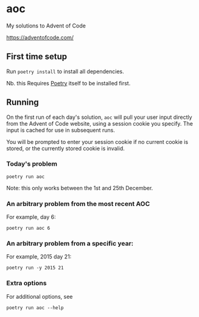 # aoc
My solutions to Advent of Code

https://adventofcode.com/


## First time setup

Run `poetry install` to install all dependencies.

Nb. this Requires [Poetry](https://python-poetry.org/) itself to be installed first.


## Running

On the first run of each day's solution, `aoc` will pull your user input directly from the Advent of Code website, using a session cookie you specify. The input is cached for use in subsequent runs.

You will be prompted to enter your session cookie if no current cookie is stored, or the currently stored cookie is invalid.

### Today's problem
```shell
poetry run aoc
```
Note: this only works between the 1st and 25th December.

### An arbitrary problem from the most recent AOC
For example, day 6:
```shell
poetry run aoc 6
```

### An arbitrary problem from a specific year:
For example, 2015 day 21:
```shell
poetry run -y 2015 21
```

### Extra options
For additional options, see
```shell
poetry run aoc --help
```